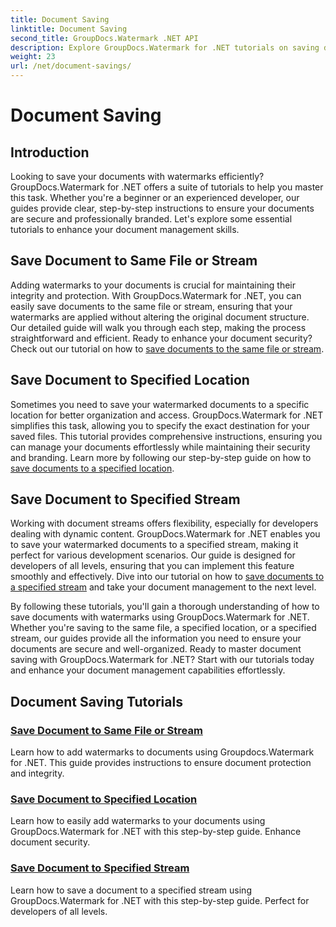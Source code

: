 ```yaml
---
title: Document Saving
linktitle: Document Saving
second_title: GroupDocs.Watermark .NET API
description: Explore GroupDocs.Watermark for .NET tutorials on saving documents with watermarks. Learn step-by-step methods to enhance document security and management.
weight: 23
url: /net/document-savings/
---
```


# Document Saving

## Introduction

Looking to save your documents with watermarks efficiently? GroupDocs.Watermark for .NET offers a suite of tutorials to help you master this task. Whether you're a beginner or an experienced developer, our guides provide clear, step-by-step instructions to ensure your documents are secure and professionally branded. Let's explore some essential tutorials to enhance your document management skills.

## Save Document to Same File or Stream
Adding watermarks to your documents is crucial for maintaining their integrity and protection. With GroupDocs.Watermark for .NET, you can easily save documents to the same file or stream, ensuring that your watermarks are applied without altering the original document structure. Our detailed guide will walk you through each step, making the process straightforward and efficient. Ready to enhance your document security? Check out our tutorial on how to [save documents to the same file or stream](./save-document-same-file-stream/).

## Save Document to Specified Location
Sometimes you need to save your watermarked documents to a specific location for better organization and access. GroupDocs.Watermark for .NET simplifies this task, allowing you to specify the exact destination for your saved files. This tutorial provides comprehensive instructions, ensuring you can manage your documents effortlessly while maintaining their security and branding. Learn more by following our step-by-step guide on how to [save documents to a specified location](./save-document-specified-location/).

## Save Document to Specified Stream
Working with document streams offers flexibility, especially for developers dealing with dynamic content. GroupDocs.Watermark for .NET enables you to save your watermarked documents to a specified stream, making it perfect for various development scenarios. Our guide is designed for developers of all levels, ensuring that you can implement this feature smoothly and effectively. Dive into our tutorial on how to [save documents to a specified stream](./save-document-specified-stream/) and take your document management to the next level.

By following these tutorials, you'll gain a thorough understanding of how to save documents with watermarks using GroupDocs.Watermark for .NET. Whether you're saving to the same file, a specified location, or a specified stream, our guides provide all the information you need to ensure your documents are secure and well-organized. Ready to master document saving with GroupDocs.Watermark for .NET? Start with our tutorials today and enhance your document management capabilities effortlessly.

## Document Saving Tutorials
### [Save Document to Same File or Stream](./save-document-same-file-stream/)
Learn how to add watermarks to documents using Groupdocs.Watermark for .NET. This guide provides instructions to ensure document protection and integrity.
### [Save Document to Specified Location](./save-document-specified-location/)
Learn how to easily add watermarks to your documents using GroupDocs.Watermark for .NET with this step-by-step guide. Enhance document security.
### [Save Document to Specified Stream](./save-document-specified-stream/)
Learn how to save a document to a specified stream using GroupDocs.Watermark for .NET with this step-by-step guide. Perfect for developers of all levels.